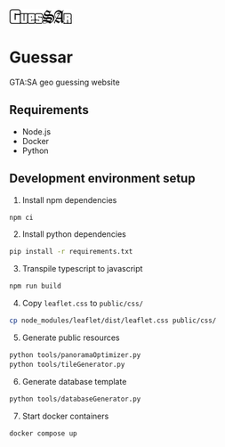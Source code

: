 ![](https://github.com/jkbwtk/guessar/blob/4f9f4ad622ae000350bcea25eca7287fecb687a6/public/img/logo.svg)

# Guessar
GTA:SA geo guessing website


## Requirements
- Node.js
- Docker
- Python

## Development environment setup
1. Install npm dependencies
```bash
npm ci
```

2. Install python dependencies
```bash
pip install -r requirements.txt
```

3. Transpile typescript to javascript
```bash
npm run build
```

4. Copy `leaflet.css` to `public/css/`
```bash
cp node_modules/leaflet/dist/leaflet.css public/css/
```

5. Generate public resources
```bash
python tools/panoramaOptimizer.py
python tools/tileGenerator.py
```

6. Generate database template
```bash
python tools/databaseGenerator.py
```

7. Start docker containers
```bash
docker compose up
```
